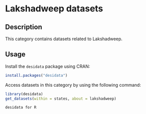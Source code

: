 
# Lakshadweep datasets
## Description
This category contains datasets related to Lakshadweep.
## Usage
Install the `desidata` package using CRAN:
```r
install.packages("desidata")
```
Access datasets in this category by using the following command:
```r
library(desidata)
get_datasets(within = states, about = lakshadweep)
```
`desidata for R`
